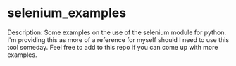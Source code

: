 # selenium_examples

Description: Some examples on the use of the selenium module for python.
I'm providing this as more of a reference for myself should I need to use this tool someday.
Feel free to add to this repo if you can come up with more examples.

